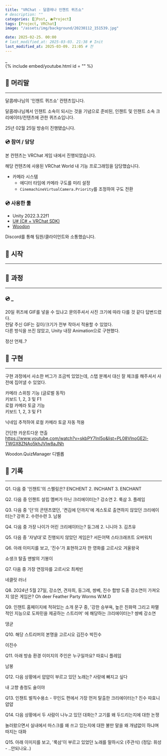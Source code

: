 ```yaml
---
title: "VRChat - 달콤레나 인챈트 퀴즈쇼"
# description: ""
categories: [📀Post, 🫐Project]
tags: [Project, VRChat]
image: "/assets/img/background/20230112_151539.jpg"

date: 2025-02-25. 00:00
# last_modified_at: 2025-03-03. 21:38 # Init
last_modified_at: 2025-03-09. 21:05 # 전
---
```


_  
{% include embed/youtube.html id = "" %}

## 📀 머리말

---

달콤레나님의 '인챈트 퀴즈쇼' 컨텐츠입니다.  

달콤레나님께서 인챈트 소속이 되시는 것을 기념으로 준비된, 인챈트 및 인챈트 소속 크리에이터/컨텐츠에 관한 퀴즈쇼입니다.  

25년 02월 25일 방송이 진행됐습니다.  

### 💿 참여 / 담당

본 컨텐츠는 VRChat 게임 내에서 진행되었습니다.  

해당 컨텐츠에 사용된 VRChat World 내 기능 프로그래밍을 담당했습니다.  

- 카메라 시스템
  - 에디터 타임에 카메라 구도를 미리 설정
  - `CinemachineVirtualCamera.Priority`를 조정하여 구도 전환

### 💿 사용한 툴

- Unity 2022.3.22f1
- [U# (C# + VRChat SDK)](https://udonsharp.docs.vrchat.com/)
- [Woodon](https://github.com/wrchat/Woodon)

Discord를 통해 팀원/클라이언트와 소통했습니다.  

## 📀 시작

---

## 📀 과정

---

### 💿 _

20일 퀴즈에 GIF를 넣을 수 있냐고 문의주셔서 사진 크기에 따라 다를 것 같다 답변드렸다.  
전달 주신 GIF는 길이/크기가 전부 작아서 적용할 수 있었다.  
다른 방식을 쓰진 않았고, Unity 내장 Animation으로 구현했다.  

정산 언제..?  

## 📀 구현

---

구현 과정에서 사소한 버그가 조금씩 있었는데, 스탭 분께서 대신 잘 체크를 해주셔서 사전에 집어낼 수 있었다.  

카메라 스위칭 기능 (글로벌 동작)  
키보드 1, 2, 3 및 F1  
로컬 카메라 토글 기능  
키보드 1, 2, 3 및 F1  

닉네임 추적하여 로컬 카메라 토글 자동 적용  

간단한 카운트다운 연출  
<https://www.youtube.com/watch?v=skbPY7Inl5o&list=PL08VlnoGE2l-TWGX8ZNAo5khJVIw8aJNh>  

Woodon.QuizManager 디벨롭  

## 📀 기록

---

Q1. 다음 중 '인챈트'의 스펠링은?
ENCHENT 2. INCHANT 3. ENCHANT


Q2. 다음 중 인챈트 설립 멤버가 아닌 크리에이터는?
강소연 2. 룩삼 3. 플레임


Q3. 다음 중 '던'의 콘텐츠였던, '켠김에 던까지'에 게스토로 출연하지 않았던 크리에이터는?
강퀴
 2. 수련수련 3. 남봉


Q4. 다음 중 가장 나이가 어린 크리에이터는?
둥그레
 2. 니니아 3. 김츠유


Q5. 다음 중 '자낳대'로 진행되지 않았던 게임은?
서든어택
스타크래프트
오버워치



Q6. 아래 이미지를 보고, '진수'가 표현하고자 한 영화를 고르시오
겨울왕국

쇼생크 탈출
맨발의 기봉이


Q7. 다음 중 가장 연장자를 고르시오
최케빈

네클릿
러너


Q8. 2024년 5월 27일, 강소연, 견자희, 둥그레, 쌍베, 진수 합방 도중 강소연이 가져오지 않은 게임은?
Oh deer
Feather Party
Worms W.M.D



Q9. 인챈트 홈페이지에 적혀있는 소개 문구 중, '강한 승부욕, 높은 친화력 그리고 파멸적인 지능으로 도파민을 제공하는 스트리머' 에 해당하는 크리에이터는?
쌍베
강소연

댕균


Q10. 해당 스트리머의 본명을 고르시오
김진수
박진수

이진수


Q11. 아래 방송 환경 이미지의 주인은 누구일까요?
따효니
플레임

남봉


Q12. 다음 상황에서 얍얍이 부르고 있던 노래는?
사랑에 빠지고 싶다

내 고향 충청도
술이야


Q13. 인챈트 벌칙수용소 - 무인도 편에서 가장 먼저 탈출한 크리에이터는?
진수
따효니
얍얍



Q14. 다음 상황에서 두 사람이 나누고 있던 대화는?
고기를 왜 두드리는지에 대한 논쟁

놀러왔으면서 실내에서 마스크를 왜 쓰고 있는지에 대한 불만
말을 왜 개념없이 하냐며 따지는 대화


Q15. 아래 이미지를 보고, '룩삼'이 부르고 있었던 노래를 말하시오 (주관식)
(정답: 휘성 - ..안되나요..)